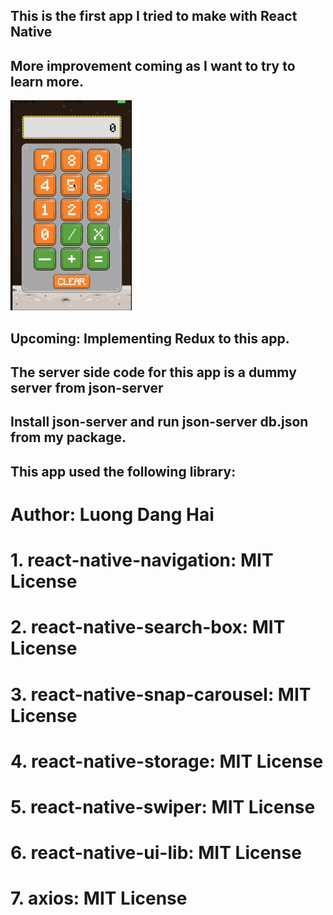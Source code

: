## This is the first app I tried to make with React Native
## More improvement coming as I want to try to learn more.

![alt tag](https://raw.githubusercontent.com/jarvisluong/ios-retro-calculator/master/demo.gif)

## Upcoming: Implementing Redux to this app.

## The server side code for this app is a dummy server from json-server
## Install json-server and run json-server db.json from my package.

## This app used the following library:

# Author: Luong Dang Hai

# 1. react-native-navigation: MIT License
# 2. react-native-search-box: MIT License
# 3. react-native-snap-carousel: MIT License
# 4. react-native-storage: MIT License
# 5. react-native-swiper: MIT License
# 6. react-native-ui-lib: MIT License
# 7. axios: MIT License
